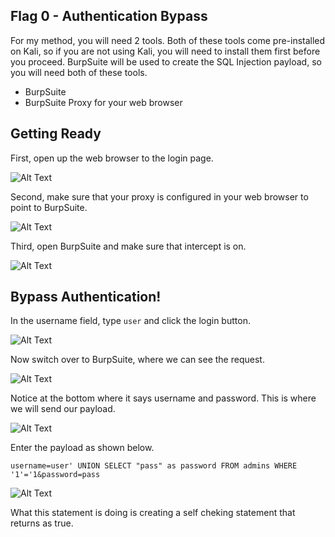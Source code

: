 ## Flag 0 - Authentication Bypass

For my method, you will need 2 tools. Both of these tools come pre-installed on Kali, so if you are not using Kali, you will need to install them first before you
proceed. BurpSuite will be used to create the SQL Injection payload, so you will need both of these tools.

* BurpSuite
* BurpSuite Proxy for your web browser

## Getting Ready

First, open up the web browser to the login page.

![Alt Text]()

Second, make sure that your proxy is configured in your web browser to point to BurpSuite.

![Alt Text]()

Third, open BurpSuite and make sure that intercept is on.

![Alt Text]()


## Bypass Authentication!

In the username field, type ``user`` and click the login button.

![Alt Text]()

Now switch over to BurpSuite, where we can see the request. 

![Alt Text]()

Notice at the bottom where it says username and password. This is where we will send our payload.

![Alt Text]()

Enter the payload as shown below.

``username=user' UNION SELECT "pass" as password FROM admins WHERE '1'='1&password=pass``

![Alt Text]()

What this statement is doing is creating a self cheking statement that returns as true. 
